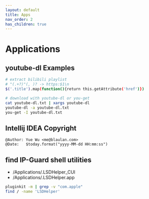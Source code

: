 ```yaml
---
layout: default
title: Apps
nav_order: 2
has_children: true
---
```


# Applications

## youtube-dl Examples

```bash
# extract bilibili playlist
# "(.+?)"(, )? -> https:$1\n
$('.title').map(function(){return this.getAttribute('href')})

# download with youtube-dl or you-get
cat youtube-dl.txt | xargs youtube-dl 
youtube-dl -a youtube-dl.txt
you-get -I youtube-dl.txt
```

## Intellij IDEA Copyright

```text
@Author: Yue Wu <me@blaulan.com>
@Date:   $today.format("yyyy-MM-dd HH:mm:ss")
```

## find IP-Guard shell utilities

- /Applications/.LSDHelper_CUI
- /Applications/.LSDHelper.app

```bash
pluginkit -m | grep -v "com.apple"
find / -name 'LSDHelper'
```

